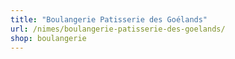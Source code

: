 ```yaml
---
title: "Boulangerie Patisserie des Goélands"
url: /nimes/boulangerie-patisserie-des-goelands/
shop: boulangerie
---
```

